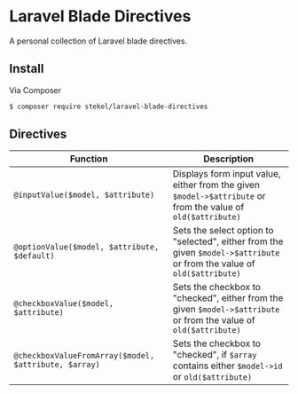 # Laravel Blade Directives

A personal collection of Laravel blade directives.

## Install

Via Composer

``` bash
$ composer require stekel/laravel-blade-directives
```

## Directives

| Function      | Description   |
| ------------- | ------------- |
| `@inputValue($model, $attribute)` | Displays form input value, either from the given `$model->$attribute` or from the value of `old($attribute)` |
| `@optionValue($model, $attribute, $default)` | Sets the select option to "selected", either from the given `$model->$attribute` or from the value of `old($attribute)` |
| `@checkboxValue($model, $attribute)` | Sets the checkbox to "checked", either from the given `$model->$attribute` or from the value of `old($attribute)` |
| `@checkboxValueFromArray($model, $attribute, $array)` | Sets the checkbox to "checked", if `$array` contains either `$model->id` or `old($attribute)` |